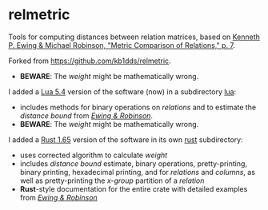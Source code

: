 # relmetric
Tools for computing distances between relation matrices, based on [Kenneth P. Ewing & Michael Robinson, "Metric Comparison of Relations," p. 7](https://arxiv.org/abs/2105.01690).

Forked from https://github.com/kb1dds/relmetric.

- **BEWARE**: The *weight* might be mathematically wrong.

I added a [Lua 5.4](https://www.lua.org) version of the software (now) in a subdirectory [lua](https://github.com/kpewing/relmetric/lua):

- includes methods for binary operations on *relations* and to estimate the *distance bound* from [*Ewing & Robinson*](https://arxiv.org/abs/2105.01690).
- **BEWARE**: The *weight* might be mathematically wrong.

I added a [Rust 1.65](https://www.rust-lang.org) version of the software in its own [rust](https://github.com/kpewing/relmetric/rust) subdirectory:

- uses corrected algorithm to calculate *weight*
- includes *distance bound* estimate, binary operations, pretty-printing, binary printing, hexadecimal printing, and for *relations* and *columns*, as well as pretty-printing the *x-group* partition of a *relation*
- **Rust**-style documentation for the entire crate with detailed examples from [*Ewing & Robinson*](https://arxiv.org/abs/2105.01690)
